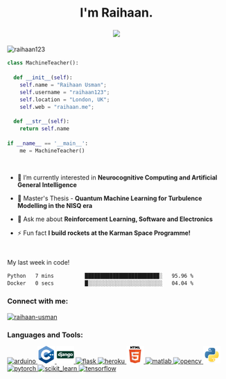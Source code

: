 <h1 align="center">I'm Raihaan.</h1>
<!-- <h3 align="center">I like coding among other things.</h3> -->
<h3 align="center">
  <a href="https://github.com/DenverCoder1/readme-typing-svg"><img src="https://readme-typing-svg.herokuapp.com/?lines=Aerospace+Engineering+Undergrad;Deep+Learning+Enjoyer;Maker+of+Rockets;Always%20learning%20cool%20stuff&center=true&width=500&height=50"></a>
</h3>

<p align="left"> <img src="https://komarev.com/ghpvc/?username=raihaan123&label=Profile%20views&color=0e75b6&style=flat" alt="raihaan123" /> </p>

```python
class MachineTeacher():
    
  def __init__(self):
    self.name = "Raihaan Usman";
    self.username = "raihaan123";
    self.location = "London, UK";
    self.web = "raihaan.me";
  
  def __str__(self):
    return self.name

if __name__ == '__main__':
    me = MachineTeacher()
```

<br />

- 🔭 I’m currently interested in **Neurocognitive Computing and Artificial General Intelligence**

- 🌱 Master's Thesis - **Quantum Machine Learning for Turbulence Modelling in the NISQ era**

- 💬 Ask me about **Reinforcement Learning, Software and Electronics**

- ⚡ Fun fact **I build rockets at the Karman Space Programme!**

<br />

My last week in code!
<!--START_SECTION:waka-->

```txt
Python   7 mins          ████████████████████████░   95.96 %
Docker   0 secs          █░░░░░░░░░░░░░░░░░░░░░░░░   04.04 %
```

<!--END_SECTION:waka-->

<h3 align="left">Connect with me:</h3>
<p align="left">
<a href="https://linkedin.com/in/raihaan-usman" target="blank"><img align="center" src="https://cdn.jsdelivr.net/npm/simple-icons@3.0.1/icons/linkedin.svg" alt="raihaan-usman" height="30" width="40" /></a>
</p>

<h3 align="left">Languages and Tools:</h3>
<p align="left"> <a href="https://www.arduino.cc/" target="_blank"> <img src="https://cdn.worldvectorlogo.com/logos/arduino-1.svg" alt="arduino" width="40" height="40"/> </a> <a href="https://www.w3schools.com/cpp/" target="_blank"> <img src="https://raw.githubusercontent.com/devicons/devicon/master/icons/cplusplus/cplusplus-original.svg" alt="cplusplus" width="40" height="40"/> </a> <a href="https://www.djangoproject.com/" target="_blank"> <img src="https://raw.githubusercontent.com/devicons/devicon/master/icons/django/django-original.svg" alt="django" width="40" height="40"/> </a> <a href="https://flask.palletsprojects.com/" target="_blank"> <img src="https://www.vectorlogo.zone/logos/pocoo_flask/pocoo_flask-icon.svg" alt="flask" width="40" height="40"/> </a> <a href="https://heroku.com" target="_blank"> <img src="https://www.vectorlogo.zone/logos/heroku/heroku-icon.svg" alt="heroku" width="40" height="40"/> </a> <a href="https://www.w3.org/html/" target="_blank"> <img src="https://raw.githubusercontent.com/devicons/devicon/master/icons/html5/html5-original-wordmark.svg" alt="html5" width="40" height="40"/> </a> <a href="https://www.mathworks.com/" target="_blank"> <img src="https://raw.githubusercontent.com/simple-icons/simple-icons/master/icons/mathworks.svg" alt="matlab" width="40" height="40"/> </a> <a href="https://opencv.org/" target="_blank"> <img src="https://www.vectorlogo.zone/logos/opencv/opencv-icon.svg" alt="opencv" width="40" height="40"/> </a> <a href="https://www.python.org" target="_blank"> <img src="https://raw.githubusercontent.com/devicons/devicon/master/icons/python/python-original.svg" alt="python" width="40" height="40"/> </a> <a href="https://pytorch.org/" target="_blank"> <img src="https://www.vectorlogo.zone/logos/pytorch/pytorch-icon.svg" alt="pytorch" width="40" height="40"/> </a> <a href="https://scikit-learn.org/" target="_blank"> <img src="https://upload.wikimedia.org/wikipedia/commons/0/05/Scikit_learn_logo_small.svg" alt="scikit_learn" width="40" height="40"/> </a> <a href="https://www.tensorflow.org" target="_blank"> <img src="https://www.vectorlogo.zone/logos/tensorflow/tensorflow-icon.svg" alt="tensorflow" width="40" height="40"/> </a> </p>

